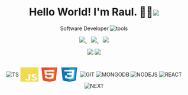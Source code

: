 <h1 align='center'>
  Hello World! I'm Raul. 👨‍💻<img src="https://media.giphy.com/media/hvRJCLFzcasrR4ia7z/giphy.gif" width="28">
</h1>
<p align='center'>
  Software Developer  <img  width="18" alt="tools" src="https://camo.githubusercontent.com/beb64ff21c883e318e4f5db5231c2ba4175705bea1c9249e82a41ab375db4f75/68747470733a2f2f6d65646961322e67697068792e636f6d2f6d656469612f51737347456d706b79454f684243623765312f67697068792e6769663f6369643d656366303565343761306e336769316266716e74716d6f62386739616964316f796a327772336473336d67373030626c267269643d67697068792e676966"/>
</p> 
<p align='center'>
  
  <a href="https://www.linkedin.com/in/rauldomingues/">
    <img src="https://img.shields.io/badge/linkedin-%230077B5.svg?&style=for-the-badge&logo=linkedin&logoColor=white" />
  </a>&nbsp;&nbsp;
  <a href="https://www.instagram.com/raulhdomingues/">
    <img src="https://img.shields.io/badge/instagram-%23E4405F.svg?&style=for-the-badge&logo=instagram&logoColor=white" />        
  </a>&nbsp;&nbsp;
  <a href = "mailto:raulhd2011@gmail.com"><img src="https://img.shields.io/badge/Gmail-D14836?style=for-the-badge&logo=gmail&logoColor=white"></a>
  
</p>
<p align='center'>
  <a href="#"><img src="https://github-readme-stats.vercel.app/api?username=raulhdomingues&show_icons=true&count_private=true&theme=dark" width="350"></a>
  <img height="146em" src="https://github-readme-stats.vercel.app/api/top-langs/?username=raulhdomingues&layout=compact&langs_count=7&theme=react"/>
</p>
<div style="display: inline_block" align="center"><br>
 <img align="center" alt="TS" height="40" width="50" src="https://cdn.jsdelivr.net/gh/devicons/devicon/icons/typescript/typescript-original.svg" />
 <img align="center" alt="JS" height="40" width="50" src="https://raw.githubusercontent.com/devicons/devicon/master/icons/javascript/javascript-plain.svg">
 <img align="center" alt="HTML" height="40" width="50" src="https://raw.githubusercontent.com/devicons/devicon/master/icons/html5/html5-original.svg">
 <img align="center" alt="CSS" height="40" width="50" src="https://raw.githubusercontent.com/devicons/devicon/master/icons/css3/css3-original.svg">
<img align="center" alt="GIT" height="40" width="50" src="https://raw.githubusercontent.com/jmnote/z-icons/master/svg/git.svg"> 
<img align="center" alt="MONGODB" height="40" width="50" src="https://cdn.jsdelivr.net/gh/devicons/devicon/icons/mongodb/mongodb-original-wordmark.svg" />
<img align="center" alt="NODEJS" height="40" width="50" src="https://cdn.jsdelivr.net/gh/devicons/devicon/icons/nodejs/nodejs-original.svg" />
<img align="center" alt="REACT" height="40" width="50" src="https://cdn.jsdelivr.net/gh/devicons/devicon/icons/react/react-original.svg" />
<img align="center" alt="NEXT" height="40" width="50" src="https://cdn.jsdelivr.net/gh/devicons/devicon/icons/nextjs/nextjs-original.svg" />
          
</div>








